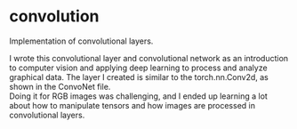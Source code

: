 # convolution
Implementation of convolutional layers.

I wrote this convolutional layer and convolutional network as an introduction to computer vision and applying deep learning to process and analyze graphical data. The layer I created is similar to the torch.nn.Conv2d, as shown in the ConvoNet file.<br> Doing it for RGB images was challenging, and I ended up learning a lot about how to manipulate tensors and how images are processed in convolutional layers.
